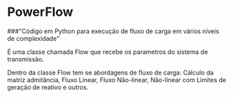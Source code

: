 # PowerFlow

###"Código em Python para execução de fluxo de carga em vários níveis de complexidade"

É uma classe chamada Flow que recebe os parametros do sistema de transmissão.

Dentro da classe Flow tem se abordagens de fluxo de carga: Cálculo da matriz admitância, Fluxo Linear, Fluxo Não-linear, Não-linear com Limites de geração de reativo e outros.